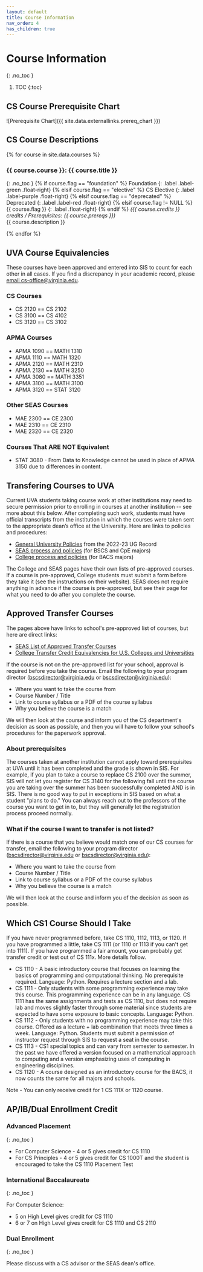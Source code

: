 ```yaml
---
layout: default
title: Course Information
nav_order: 4
has_children: true
---
```


# Course Information
{: .no_toc }

1. TOC
{:toc}

## CS Course Prerequisite Chart

![Prerequisite Chart]({{ site.data.externallinks.prereq_chart }})

## CS Course Descriptions

{% for course in site.data.courses %}

### {{ course.course }}: {{ course.title }}
{: .no_toc }
{% if course.flag == "foundation" %}
Foundation
{: .label .label-green .float-right}
{% elsif course.flag == "elective" %}
CS Elective
{: .label .label-purple .float-right}
{% elsif course.flag == "deprecated" %}
Deprecated
{: .label .label-red .float-right}
{% elsif course.flag != NULL %}
{{ course.flag }}
{: .label .float-right}
{% endif %}
_({{ course.credits }} credits  / Prerequisites: {{ course.prereqs }})_     
{{ course.description }}

{% endfor %}

## UVA Course Equivalencies

These courses have been approved and entered into SIS to count for each other in all cases.  If you find a discrepancy in your academic record, please [email cs-office@virginia.edu](mailto:cs-office@virginia.edu).

### CS Courses

* CS 2120 == CS 2102
* CS 3100 == CS 4102
* CS 3120 == CS 3102

### APMA Courses

* APMA 1090 == MATH 1310
* APMA 1110 == MATH 1320
* APMA 2120 == MATH 2310
* APMA 2130 == MATH 3250
* APMA 3080 == MATH 3351
* APMA 3100 == MATH 3100
* APMA 3120 == STAT 3120

### Other SEAS Courses

* MAE 2300 == CE 2300
* MAE 2310 == CE 2310
* MAE 2320 == CE 2320

### Courses That ARE NOT Equivalent

* STAT 3080 - From Data to Knowledge cannot be used in place of APMA 3150 due to differences in content.


## Transfering Courses to UVA


Current UVA students taking course work at other institutions may need to secure permission prior to enrolling in courses at another institution -- see more about this below. After completing such work, students must have official transcripts from the institution in which the courses were taken sent to the appropriate dean’s office at the University. Here are links to policies and procedures:

* [General University Policies](http://records.ureg.virginia.edu/content.php?catoid=54&navoid=4293#transer_credit) from the 2022-23 UG Record
* [SEAS process and policies](https://engineering.virginia.edu/current-students/current-undergraduate-students/transferring-uva-engineering/transfer-credit) (for BSCS and CpE majors)
* [College process and policies]((https://college.as.virginia.edu/transfer-credit)) (for BACS majors)

The College and SEAS pages have their own lists of pre-approved courses. If a course is pre-approved, College students must submit a form  before they take it (see the instructions on their website). SEAS does not require anything in advance if the course is pre-approved, but see their page for what you need to do after you complete the course. 

## Approved Transfer Courses

The pages above have links to school's pre-approved list of courses, but here are direct links:

* [SEAS List of Approved Transfer Courses](https://engineering.virginia.edu/current-students/current-undergraduate-students/transferring-uva-engineering/transfer-credit)
* [College Transfer Credit Equivalencies for U.S. Colleges and Universities](http://ascs8.eservices.virginia.edu/AsEquivs)

If the course is not on the pre-approved list for your school, approval is required before you take the course. Email the following to your program director ([bscsdirector@virginia.edu](mailto:bscsdirector@virginia.edu) or [bscsdirector@virginia.edu](mailto:bscsdirector@virginia.edu)):

* Where you want to take the course from
* Course Number / Title
* Link to course syllabus or a PDF of the course syllabus
* Why you believe the course is a match

We will then look at the course and inform you of the CS department's decision as soon as possible, and then you will have to follow your school's procedures for the paperwork approval.


### About prerequisites

The courses taken at another institution cannot apply toward prerequisites at UVA until it has been completed and the grade is shown in SIS.  For example, if you plan to take a course to replace CS 2100 over the summer, SIS will not let you register for CS 3140 for the following fall until the course you are taking over the summer has been successfully completed AND is in SIS.  There is no good way to put in exceptions in SIS based on what a student "plans to do."  You can always reach out to the professors of the course you want to get in to, but they will generally let the registration process proceed normally.

### What if the course I want to transfer is not listed?

If there is a course that you believe would match one of our CS courses for transfer, email the following to your program director ([bscsdirector@virginia.edu](mailto:bscsdirector@virginia.edu) or [bscsdirector@virginia.edu](mailto:bscsdirector@virginia.edu)):

* Where you want to take the course from
* Course Number / Title
* Link to course syllabus or a PDF of the course syllabus
* Why you believe the course is a match

We will then look at the course and inform you of the decision as soon as possible.



## Which CS1 Course Should I Take

If you have never programmed before, take CS 1110, 1112, 1113, or 1120. If you have programmed a little, take CS 1111 (or 1110 or 1113 if you can't get into 1111). If you have programmed a fair amount, you can probably get transfer credit or test out of CS 111x. More details follow.

* CS 1110 - A basic introductory course that focuses on learning the basics of programming and computational thinking. No prerequisite required. Language: Python. Requires a lecture section and a lab.
* CS 1111 - Only students with some programming experience may take this course. This programming experience can be in any language. CS 1111 has the same assignments and tests as CS 1110, but does not require lab and moves slightly faster through some material since students are expected to have some exposure to basic concepts. Language: Python.
* CS 1112 - Only students with no programming experience may take this course. Offered as a lecture + lab combination that meets three times a week. Language: Python. Students must submit a permission of instructor request through SIS to request a seat in the course.
* CS 1113 - CS1 special topics and can vary from semester to semester. In the past we have offered a version focused on a mathematical approach to computing and a version emphasizing uses of computing in engineering disciplines.
* CS 1120 - A course designed as an introductory course for the BACS, it now counts the same for all majors and schools.

Note - You can only receive credit for 1 CS 111X or 1120 course.

## AP/IB/Dual Enrollment Credit

### Advanced Placement
{: .no_toc }

* For Computer Science - 4 or 5 gives credit for CS 1110
* For CS Principles - 4 or 5 gives credit for CS 1000T and the student is encouraged to take the CS 1110 Placement Test

### International Baccalaureate
{: .no_toc }

For Computer Science:

* 5 on High Level gives credit for CS 1110
* 6 or 7 on High Level gives credit for CS 1110 and CS 2110

### Dual Enrollment
{: .no_toc }

Please discuss with a CS advisor or the SEAS dean's office.
